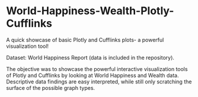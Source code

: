# World-Happiness-Wealth-Plotly-Cufflinks
A quick showcase of basic Plotly and Cufflinks plots- a powerful visualization tool!

Dataset: World Happiness Report (data is included in the repository).

The objective was to showcase the powerful interactive visualization tools of Plotly and Cufflinks by looking at World Happiness and Wealth data.
Descriptive data findings are easy interpreted, while still only scratching the surface of the possible graph types.

